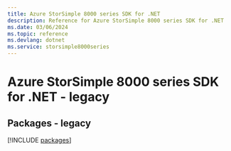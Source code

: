 ```yaml
---
title: Azure StorSimple 8000 series SDK for .NET
description: Reference for Azure StorSimple 8000 series SDK for .NET
ms.date: 03/06/2024
ms.topic: reference
ms.devlang: dotnet
ms.service: storsimple8000series
---
```

# Azure StorSimple 8000 series SDK for .NET - legacy
## Packages - legacy
[!INCLUDE [packages](storsimple-8000-series-index.md)]